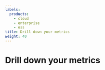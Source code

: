 ```yaml
---
labels:
  products:
    - cloud
    - enterprise
    - oss
title: Drill down your metrics
weight: 40
---
```


# Drill down your metrics